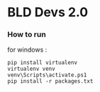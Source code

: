 # BLD Devs 2.0

### How to run

for windows :

```
pip install virtualenv
virtualenv venv
venv\Scripts\activate.ps1
pip install -r packages.txt
```
